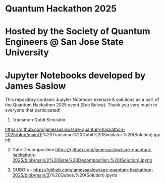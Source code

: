 # Quantum Hackathon 2025
# Hosted by the Society of Quantum Engineers @ San Jose State University
# Jupyter Notebooks developed by James Saslow


This repository contains Jupyter Notebook exersize & solutions as a part of the Quantum Hackathon 2025 event (See Below).
Thank you very much to everyone that participated! 
 
1) Transmon Qubit Simulator

https://github.com/jamessaslow/sqe-quantum-hackathon-2025/blob/main/1)%20Transmon%20Qubit%20Simulator.%20(Solution).ipynb

2) Gate Decomposition
 https://github.com/jamessaslow/sqe-quantum-hackathon-2025/blob/main/2%20Gate%20Decomposition.%20(Solution).ipynb

5) QUBO's - https://github.com/jamessaslow/sqe-quantum-hackathon-2025/blob/main/3)%20Qubos.%20(Solution).ipynb
